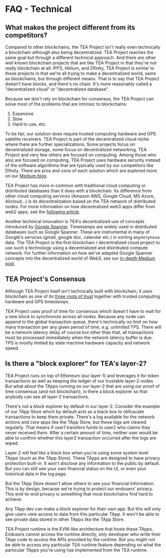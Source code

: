 # FAQ - Technical
## What makes the project different from its competitors? 

Compared to other blockchains, the TEA Project isn't really even technically a blockchain although also being decentralized. TEA Project reaches the same goal but through a different technical approach. And there are other well known blockchain projects that are like TEA Project in that they're not really blockchain at all: IPFS, Helium, and Dfinity. TEA Project is similar to these projects in that we're all trying to make a decentralized world, same as blockchains, but through different means. That is to say that TEA Project doesn't have blocks, and there's no chain. It's more reasonably called a "decentralized cloud" or "decentralized database". 

Because we don't rely on blockchain for consensus, the TEA Project can solve most of the problems that are intrinsic to blockchains:

1. Expensive
2. Slow
3. Hard to use, etc. 

To be fair, our solution does require trusted computing hardware and GPS satellite receivers. TEA Project is part of the decentralized cloud niche where there are further specializations. Some projects focus on decentralized storage, some focus on decentralized networking. TEA Project and very few others are focused on computing. Among those who also are focused on computing, TEA Project uses hardware security instead of the software algorithms that are typically used by our competitors like Dfinity. There are pros and cons of each solution which are explored more on our [Medium blog](https://teaproject.medium.com/where-does-the-trust-in-t-rust-come-from-f0b67117d238).

TEA Project has more in common with traditional cloud computing or distributed databases than it does with a blockchain. Its difference from other cloud computing services (Amazon AWS, Google Cloud, MS Azure, Alicloud...) is its decentralization based on the TEA network of distributed nodes. For more information on how decentralized web3 apps differ from web2 apps, see the [following article](../_z_z_appendix/What_makes_a_Web3_application.md).

Another technical innovation is TEA's decentralized use of concepts introduced by [Google Spanner](https://teaproject.medium.com/proof-of-time-how-googles-truetime-can-be-used-in-the-blockchain-55f87b41cb3a). Timestamps are widely used in distributed databases such as Google Spanner. These are instrumental in many of Google's services (gmail, google doc, calendar etc.) in sorting asyncrynous data. The TEA Project is the first blockchain / decentralized cloud project to use such a technology using a decentralized and distributed compute network. For further information on how we've adapted Google Spanner concepts into the decentralized world of Web3, see our [in-depth Medium post](https://teaproject.medium.com/proof-of-time-how-googles-truetime-can-be-used-in-the-blockchain-55f87b41cb3a).

## TEA Project's Consensus
Although TEA Project itself isn't technically built with blockchain, it uses blockchain as one of its [three roots of trust](https://teaproject.medium.com/tea-projects-sources-of-truth-blockchain-hardware-and-time-49663c9f575a) together with trusted computing hardware and GPS timestamps.

TEA Project uses proof of time for consensus which doesn't have to wait for a new block to synchronize across all nodes. Because any node can append to the global transaction queue, there's technically no limit on how many transaction per any given period of time, e.g. unlimited TPS. There will be a network latency delay of course but other than that, all transactions must be processed immediately when the network latency buffer is due. TPS is mostly limited by state machine hardware capacity and network speed.

## Is there a "block explorer" for TEA's layer-2?
TEA Project runs on top of Ethereum (our layer-1) and leverages it for token transactions as well as keeping the ledger of our trustable layer-2 nodes. But what about the TApps running on our layer-2 that are using our proof of time consensus (and not blockchain), is there a block explorer so that anybody can see all layer-2 transactions.

There's not a block explorer by default in our layer-2. Consider the example of our TApp Store which by default acts as a black box to obfuscate transactions to keep them private. There's a log available for the network actions and core apps like the TApp Store, but these logs are cleared regularly. That means if user1 transfers funds to user2 who claims they never received them. After a certain amount of time, neither user would be able to confirm whether this layer2 transaction occurred after the logs are wiped.

Layer-2 will feel like a black box when you're using some system level TApps (such as the TApp Store). These TApps are designed to have privacy protection built-in. It won't disclose any information to the public by default. But you can still see your own financial status on the UI, or even your historical data in the log page.

But the TApp Store doesn't allow others to see your financial information. This is by design, because we're trying to protect our endusers' privacy. This end-to-end privacy is something that most blockchains find hard to achieve.

Any TApp dev can make a block explorer for their own app. But this will only give users view access to data from this particular TApp. It won't be able to see private data stored in other TApps like the TApp Store.

TEA Project runtime is the EVM-like architecture that hosts these TApps. Endusers cannot access the runtime directly, only developer who write their TApp code to access the APIs provided by the runtime. But you might not be able to access any particular TEA runtime feature depending on what the particular TApps you're using has implemented from the TEA runtime.